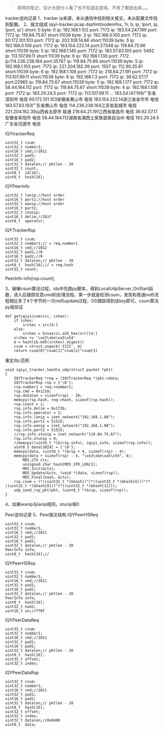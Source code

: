 > 原样的笔记，估计大部分人看了也不知道这是啥，不改了都放出来。。。

tracker逆向记录
1、tracker ip来源，未从通信中找到相关报文，未从配置文件找到配置。
2、报文组成
iqiyi-tracker.pcap dspfmt(nodeinfos, 'h, b, ip, !port, ip, !port, ip')
short:    0 byte:  0 ip:  192.168.1.102 port: 7172 ip: 183.54.247.199 port: 7172 ip:   119.84.75.67 
short:11039 byte:  3 ip:  192.168.0.100 port: 7172 ip: 60.172.101.103 port: 7172 ip:  202.108.14.66 
short:11039 byte:  3 ip:  192.168.0.106 port: 7172 ip: 183.154.222.14 port:27348 ip:   119.84.75.66 
short:11039 byte:  5 ip:  192.168.1.145 port: 7172 ip:  183.57.83.193 port: 5492 ip:  113.107.99.11 
short:11039 byte:  6 ip:  192.168.1.130 port: 7172 ip:114.236.238.164 port:35767 ip:   119.84.75.66 
short:11039 byte:  5 ip:  192.168.1.103 port: 7172 ip: 221.204.162.39 port: 1507 ip:   112.90.35.81 
short:11039 byte:  6 ip:  192.168.1.106 port: 7172 ip:  218.64.21.191 port: 7172 ip:  113.107.99.11 
short:11039 byte:  6 ip:    192.168.1.3 port: 7172 ip:    36.62.57.17 port:22965 ip:   119.84.75.67 
short:11039 byte:  5 ip:  192.168.1.177 port: 7172 ip:  58.44.164.112 port: 7172 ip:   119.84.75.67 
short:11039 byte:  4 ip:  192.168.1.106 port: 7172 ip:    183.29.24.5 port: 7172 ip:  113.107.99.11 ...
183.54.147.199广东省深圳市 电信 
60.172.101.103安徽省黄山市 电信
183.154.222.14浙江省金华市 电信
183.57.83.193广东省佛山市 电信
114.236.238.164江苏省盐城市 电信
221.204.162.39山西省太原市 联通
218.64.21.191江西省南昌市 电信
36.62.57.17安徽省阜阳市 电信
58.44.164.112湖南省湘西土家族苗族自治州 电信
183.29.24.5广东省河源市 电信

IQYtrackerReq
```
uint32_t csum;
uint32_t number1;
uint16_t cmd;//1011
uint32_t pad1;
uint16_t pad2;
uint32_t datalen;// pktlen - 20
uint32_t count;
uint8_t  id[16];
uint8_t  hash[16];
```
IQYPeerInfo
```
uint32_t lanip;//host order
uint16_t port1;//host order
uint32_t wanip;//host order
uint16_t port2;
uint32_t stunip;
uint16_t delim;//2b1f
uint8_t  operator;
```
IQYTrackerRsp
```
uint32_t csum;
uint32_t number1;// = req.number1
uint16_t cmd;//1012
uint32_t pad1;//0
uint16_t pad2;//0
uint32_t datalen;// pktlen - 20
uint8_t  hash[16];// = req.hash
uint32_t count;
```
PeerInfo info[rsp.count];

3、破解csum算法过程，ida中先跑py脚本，得到LocalUdpServer_OnStart函数，进入后跟踪任意cmd的处理流程，第一步就是检测csum，发现和普通md5流程相比多了4个字节的一次md5update过程，OD跟踪得到该key即可。csum算法py版验证
```
def getiqiyicsum(src, ishex):
    if ishex:
        srchex = src[4:]
    else:
        srchex = binascii.a2b_hex(src)[4:]
    srchex += '\xe3\xbe\xa5\x54'
    m = hashlib.md5(srchex).digest()
    csum = struct.unpack('IIII', m)
    return csum[0]^csum[1]^csum[2]^csum[3]
```

重定向c范例
```
void iqiyi_tracker_handle_udp(struct packet *pkt)
{
	IQYTrackerReq *req = (IQYTrackerReq *)pkt->data;
	IQYTrackerRsp rsp = {'\0'};
	rsp.number1 = req->number1;
	rsp.cmd = 0x1210;
	rsp.datalen = sizeof(rsp) - 20;
	memcpy(rsp.hash, req->hash, sizeof(rsp.hash));
	rsp.count = 1;
	rsp.info.delim = 0x1f2b;
	rsp.info.operator = 2;
	rsp.info.lanip = inet_network("192.168.1.88");
	rsp.info.port1 = 51515;
	rsp.info.wanip = inet_network("192.168.1.88");
	rsp.info.port2 = 51515;
	//rsp.info.stunip = inet_network("119.84.75.67");
	rsp.info.stunip = 0;
	//memcpy((uint8_t *)&(rsp.info), iqiyi_info, sizeof(rsp.info));
	uint8_t data[1024] = {'\0'};
	memcpy(data, (uint8_t *)&rsp + 4, sizeof(rsp) - 4);
	memcpy(data + sizeof(rsp) - 4, "\xe3\xbe\xa5\x54", 4);
    	MD5_CTX ctx;
    	unsigned char hash[MD5_STR_LEN/2];
    	MD5_Init(&ctx);
    	MD5_Update(&ctx, (void *)data, sizeof(rsp));
    	MD5_Final(hash, &ctx);
	rsp.csum = (*((uint32_t *)&hash))^(*((uint32_t *)&hash[4]))^(*((uint32_t *)&hash[8]))^(*((uint32_t *)&hash[12]));
	udp_send_rsp_pkt(pkt, (uint8_t *)&rsp, sizeof(rsp));
}
```

4、如果wanip与lanip相同，stunip填0

Peer逆向记录
5、Peer报文结构
IQYPeerHSReq
```
uint32_t csum;
uint32_t number1;
uint16_t cmd;//1011
uint32_t pad1;
uint16_t pad2;
uint32_t datalen;// pktlen - 20
PeerInfo info;
uint8_t  hash[16];//
```
IQYPeerHSRsp
```
uint32_t csum;
uint32_t number1;
uint16_t cmd;//1011
uint32_t pad1;
uint16_t pad2;
uint32_t datalen;// pktlen - 20
PeerInfo info;
uint8_t  hash[16];
uint32_t num2;
uint16_t un;//ff0f
```
IQYPeerDataReq
```
uint32_t csum;
uint32_t number1;
uint16_t cmd;//1011
uint32_t pad1;
uint16_t pad2;
uint32_t datalen;// pktlen - 20
uint8_t  hash[16];
uint32_t offset;
uint32_t index;
```
IQYPeerDataRsp
```
uint32_t csum;
uint32_t number1;
uint16_t cmd;//1011
uint32_t pad1;
uint16_t pad2;
uint32_t datalen;// pktlen - 20
uint8_t  hash[16];
uint32_t offset;
uint32_t index;
uint32_t datalen;//0x0400
uint8_t  data;
```
